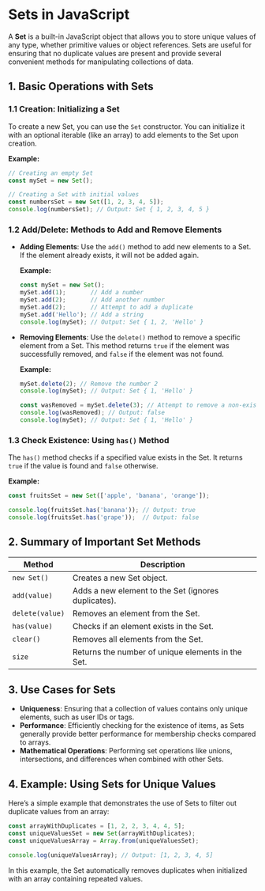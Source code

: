 # **Sets in JavaScript**

A **Set** is a built-in JavaScript object that allows you to store unique values of any type, whether primitive values or object references. Sets are useful for ensuring that no duplicate values are present and provide several convenient methods for manipulating collections of data.

## **1. Basic Operations with Sets**

### **1.1 Creation: Initializing a Set**

To create a new Set, you can use the `Set` constructor. You can initialize it with an optional iterable (like an array) to add elements to the Set upon creation.

**Example:**

```javascript
// Creating an empty Set
const mySet = new Set();

// Creating a Set with initial values
const numbersSet = new Set([1, 2, 3, 4, 5]);
console.log(numbersSet); // Output: Set { 1, 2, 3, 4, 5 }
```

### **1.2 Add/Delete: Methods to Add and Remove Elements**

- **Adding Elements**: Use the `add()` method to add new elements to a Set. If the element already exists, it will not be added again.

  **Example:**

  ```javascript
  const mySet = new Set();
  mySet.add(1);       // Add a number
  mySet.add(2);       // Add another number
  mySet.add(2);       // Attempt to add a duplicate
  mySet.add('Hello'); // Add a string
  console.log(mySet); // Output: Set { 1, 2, 'Hello' }
  ```

- **Removing Elements**: Use the `delete()` method to remove a specific element from a Set. This method returns `true` if the element was successfully removed, and `false` if the element was not found.

  **Example:**

  ```javascript
  mySet.delete(2); // Remove the number 2
  console.log(mySet); // Output: Set { 1, 'Hello' }

  const wasRemoved = mySet.delete(3); // Attempt to remove a non-existent element
  console.log(wasRemoved); // Output: false
  console.log(mySet); // Output: Set { 1, 'Hello' }
  ```

### **1.3 Check Existence: Using `has()` Method**

The `has()` method checks if a specified value exists in the Set. It returns `true` if the value is found and `false` otherwise.

**Example:**

```javascript
const fruitsSet = new Set(['apple', 'banana', 'orange']);

console.log(fruitsSet.has('banana')); // Output: true
console.log(fruitsSet.has('grape'));  // Output: false
```

## **2. Summary of Important Set Methods**

| Method         | Description                                            |
|----------------|--------------------------------------------------------|
| `new Set()`    | Creates a new Set object.                             |
| `add(value)`   | Adds a new element to the Set (ignores duplicates).  |
| `delete(value)`| Removes an element from the Set.                      |
| `has(value)`   | Checks if an element exists in the Set.              |
| `clear()`      | Removes all elements from the Set.                    |
| `size`         | Returns the number of unique elements in the Set.     |

## **3. Use Cases for Sets**

- **Uniqueness**: Ensuring that a collection of values contains only unique elements, such as user IDs or tags.
- **Performance**: Efficiently checking for the existence of items, as Sets generally provide better performance for membership checks compared to arrays.
- **Mathematical Operations**: Performing set operations like unions, intersections, and differences when combined with other Sets.

## **4. Example: Using Sets for Unique Values**

Here’s a simple example that demonstrates the use of Sets to filter out duplicate values from an array:

```javascript
const arrayWithDuplicates = [1, 2, 2, 3, 4, 4, 5];
const uniqueValuesSet = new Set(arrayWithDuplicates);
const uniqueValuesArray = Array.from(uniqueValuesSet);

console.log(uniqueValuesArray); // Output: [1, 2, 3, 4, 5]
```

In this example, the Set automatically removes duplicates when initialized with an array containing repeated values.
